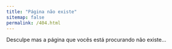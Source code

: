 ```yaml
---
title: "Página não existe"
sitemap: false
permalink: /404.html
---
```


Desculpe mas a página que vocês está procurando não existe...

